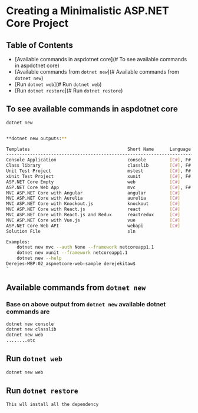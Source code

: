 # Creating a Minimalistic ASP.NET Core Project

## Table of Contents

* [Available commands in aspdotnet core](# To see available commands in aspdotnet core)
* [Available commands from `dotnet new`](# Available commands from `dotnet new`)
* [Run `dotnet web`](# Run `dotnet web`)
* [Run `dotnet restore`](# Run `dotnet restore`)






## To see available commands in aspdotnet core

```bash
dotnet new
```
    
```bash

**dotnet new outputs:**

Templates                                     Short Name      Language      Tags          
------------------------------------------------------------------------------------------
Console Application                           console         [C#], F#      Common/Console
Class library                                 classlib        [C#], F#      Common/Library
Unit Test Project                             mstest          [C#], F#      Test/MSTest   
xUnit Test Project                            xunit           [C#], F#      Test/xUnit    
ASP.NET Core Empty                            web             [C#]          Web/Empty     
ASP.NET Core Web App                          mvc             [C#], F#      Web/MVC       
MVC ASP.NET Core with Angular                 angular         [C#]          Web/MVC/SPA   
MVC ASP.NET Core with Aurelia                 aurelia         [C#]          Web/MVC/SPA   
MVC ASP.NET Core with Knockout.js             knockout        [C#]          Web/MVC/SPA   
MVC ASP.NET Core with React.js                react           [C#]          Web/MVC/SPA   
MVC ASP.NET Core with React.js and Redux      reactredux      [C#]          Web/MVC/SPA   
MVC ASP.NET Core with Vue.js                  vue             [C#]          Web/MVC/SPA   
ASP.NET Core Web API                          webapi          [C#]          Web/WebAPI    
Solution File                                 sln                           Solution      

Examples:
    dotnet new mvc --auth None --framework netcoreapp1.1
    dotnet new xunit --framework netcoreapp1.1
    dotnet new --help
Derejes-MBP:02_aspnetcore-web-sample derejekitaw$ 
`

```

## Available commands from `dotnet new`

### Base on above output from `dotnet new` available dotnet commands are
```bash
dotnet new console
dotnet new classlib
dotnet new web
........etc
```

## Run `dotnet web`

```bash
dotnet new web
```

## Run `dotnet restore`

    This wll install all the dependency
